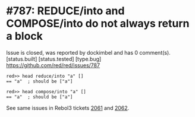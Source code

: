 
#787: REDUCE/into and COMPOSE/into do not always return a block
================================================================================
Issue is closed, was reported by dockimbel and has 0 comment(s).
[status.built] [status.tested] [type.bug]
<https://github.com/red/red/issues/787>

```
red>> head reduce/into "a" []
== "a"  ; should be ["a"]

red>> head compose/into "a" []
== "a"  ; should be ["a"]
```

See same issues in Rebol3 tickets [2061](http://issue.cc/r3/2061) and [2062](http://issue.cc/r3/2062).




